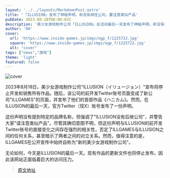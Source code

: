 ```yaml
---
layout: '../../layouts/MarkdownPost.astro'
title: '「ILLUSION」发布了神秘声明，称没有继任公司，要注意类似产品'
pubDate: 2023-08-18T08:00:03Z
description: '美少女游戏制作公司「ILLUSION」在活动最后一天发布了神秘声明，称没有继任公司，提醒大家注意类似产品。'
author: 'DH'
cover:
  url: 'https://www.inside-games.jp/imgs/ogp_f/1225722.jpg'
  square: 'https://www.inside-games.jp/imgs/ogp_f/1225722.jpg'
  alt: "cover"
tags: ["news","游戏"]
theme: 'light'
featured: false
---
```


![cover](https://www.inside-games.jp/imgs/ogp_f/1225722.jpg)

2023年8月18日，美少女游戏制作公司"ILLUSION（イリュージョン）"宣布将停止开发和销售所有作品。随后，该公司的前开发Twitter账号页面变成了新公司"ILLGAMES"的页面，并宣布了他们的首部作品《ハニカム》。然而，在ILLUSION的最后一天，官方Twitter（现X）账号发布了一份声明。

这份声明没有提到特定的品牌名称，但强调了"ILLUSION没有后继公司"，并警告大家"请注意类似产品"。尽管其确切意图不明，但这份声明与ILLUSION的前开发Twitter账号的直接变化之间存在强烈的相关性，否定了ILLGAMES与ILLUSION之间的任何关系，甚至暗示了两者之间的对立关系。然而，值得注意的是，ILLGAMES在公开宣传中始终自称为"新的美少女游戏制作公司"。

无论如何，今天是ILLUSION的最后一天。现有作品的更新文件也将停止发布，因此该网站正面临着巨大的访问压力。

>[原文地址](https://www.inside-games.jp/article/2023/08/18/147915.html)  